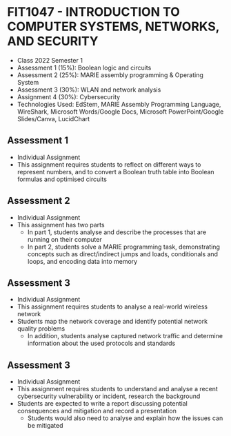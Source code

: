 # FIT1047 - INTRODUCTION TO COMPUTER SYSTEMS, NETWORKS, AND SECURITY
- Class 2022 Semester 1
- Assessment 1 (15%): Boolean logic and circuits
- Assessment 2 (25%): MARIE assembly programming & Operating System
- Assessment 3 (30%): WLAN and network analysis
- Assignment 4 (30%): Cybersecurity
- Technologies Used: EdStem, MARIE Assembly Programming Language, WireShark, Microsoft Words/Google Docs, Microsoft PowerPoint/Google Slides/Canva, LucidChart

## Assessment 1
- Individual Assignment
- This assignment requires students to reflect on different ways to represent numbers, and to convert a Boolean truth table into Boolean formulas and optimised circuits

## Assessment 2
- Individual Assignment
- This assignment has two parts
  - In part 1, students analyse and describe the processes that are running on their computer
  - In part 2, students solve a MARIE programming task, demonstrating concepts such as direct/indirect jumps and loads, conditionals and loops, and encoding data into memory
 
## Assessment 3
- Individual Assignment
- This assignment requires students to analyse a real-world wireless network
- Students map the network coverage and identify potential network quality problems
  - In addition, students analyse captured network traffic and determine information about the used protocols and standards

## Assessment 3
- Individual Assignment
- This assignment requires students to understand and analyse a recent cybersecurity vulnerability or incident, research the background
- Students are expected to write a report discussing potential consequences and mitigation and record a presentation
  - Students would also need to analyse and explain how the issues can be mitigated
